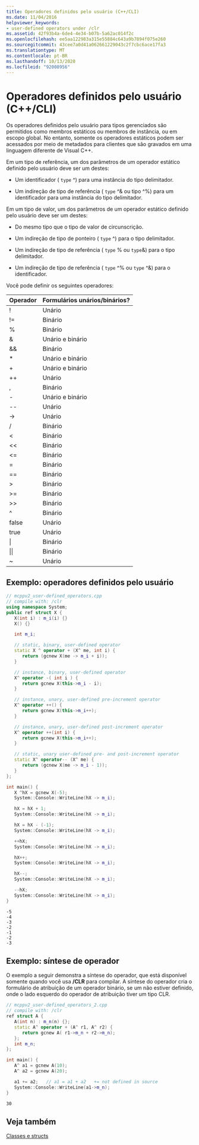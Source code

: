 ```yaml
---
title: Operadores definidos pelo usuário (C++/CLI)
ms.date: 11/04/2016
helpviewer_keywords:
- user-defined operators under /clr
ms.assetid: 42f93b4a-6de4-4e34-b07b-5a62ac014f2c
ms.openlocfilehash: ee5aa122983a315e55884c643a9b7894f075e260
ms.sourcegitcommit: 43cee7a0d41a062661229043c2f7cbc6ace17fa3
ms.translationtype: MT
ms.contentlocale: pt-BR
ms.lasthandoff: 10/13/2020
ms.locfileid: "92008956"
---
```

# <a name="user-defined-operators-ccli"></a>Operadores definidos pelo usuário (C++/CLI)

Os operadores definidos pelo usuário para tipos gerenciados são permitidos como membros estáticos ou membros de instância, ou em escopo global. No entanto, somente os operadores estáticos podem ser acessados por meio de metadados para clientes que são gravados em uma linguagem diferente de Visual C++.

Em um tipo de referência, um dos parâmetros de um operador estático definido pelo usuário deve ser um destes:

- Um identificador ( `type` ^) para uma instância do tipo delimitador.

- Um indireção de tipo de referência ( `type` ^& ou tipo ^%) para um identificador para uma instância do tipo delimitador.

Em um tipo de valor, um dos parâmetros de um operador estático definido pelo usuário deve ser um destes:

- Do mesmo tipo que o tipo de valor de circunscrição.

- Um indireção de tipo de ponteiro ( `type` ^) para o tipo delimitador.

- Um indireção de tipo de referência ( `type` % ou `type`&) para o tipo delimitador.

- Um indireção de tipo de referência ( `type` ^% ou `type` ^&) para o identificador.

Você pode definir os seguintes operadores:

|Operador|Formulários unários/binários?|
|--------------|--------------------------|
|!|Unário|
|!=|Binário|
|%|Binário|
|&|Unário e binário|
|&&|Binário|
|*|Unário e binário|
|+|Unário e binário|
|++|Unário|
|,|Binário|
|-|Unário e binário|
|--|Unário|
|->|Unário|
|/|Binário|
|<|Binário|
|<<|Binário|
|\<=|Binário|
|=|Binário|
|==|Binário|
|>|Binário|
|>=|Binário|
|>>|Binário|
|^|Binário|
|false|Unário|
|true|Unário|
|&#124;|Binário|
|&#124;&#124;|Binário|
|~|Unário|

## <a name="example-user-defined-operators"></a>Exemplo: operadores definidos pelo usuário

```cpp
// mcppv2_user-defined_operators.cpp
// compile with: /clr
using namespace System;
public ref struct X {
   X(int i) : m_i(i) {}
   X() {}

   int m_i;

   // static, binary, user-defined operator
   static X ^ operator + (X^ me, int i) {
      return (gcnew X(me -> m_i + i));
   }

   // instance, binary, user-defined operator
   X^ operator -( int i ) {
      return gcnew X(this->m_i - i);
   }

   // instance, unary, user-defined pre-increment operator
   X^ operator ++() {
      return gcnew X(this->m_i++);
   }

   // instance, unary, user-defined post-increment operator
   X^ operator ++(int i) {
      return gcnew X(this->m_i++);
   }

   // static, unary user-defined pre- and post-increment operator
   static X^ operator-- (X^ me) {
      return (gcnew X(me -> m_i - 1));
   }
};

int main() {
   X ^hX = gcnew X(-5);
   System::Console::WriteLine(hX -> m_i);

   hX = hX + 1;
   System::Console::WriteLine(hX -> m_i);

   hX = hX - (-1);
   System::Console::WriteLine(hX -> m_i);

   ++hX;
   System::Console::WriteLine(hX -> m_i);

   hX++;
   System::Console::WriteLine(hX -> m_i);

   hX--;
   System::Console::WriteLine(hX -> m_i);

   --hX;
   System::Console::WriteLine(hX -> m_i);
}
```

```Output
-5
-4
-3
-2
-1
-2
-3
```

## <a name="example-operator-synthesis"></a>Exemplo: síntese de operador

O exemplo a seguir demonstra a síntese do operador, que está disponível somente quando você usa **/CLR** para compilar. A síntese do operador cria o formulário de atribuição de um operador binário, se um não estiver definido, onde o lado esquerdo do operador de atribuição tiver um tipo CLR.

```cpp
// mcppv2_user-defined_operators_2.cpp
// compile with: /clr
ref struct A {
   A(int n) : m_n(n) {};
   static A^ operator + (A^ r1, A^ r2) {
      return gcnew A( r1->m_n + r2->m_n);
   };
   int m_n;
};

int main() {
   A^ a1 = gcnew A(10);
   A^ a2 = gcnew A(20);

   a1 += a2;   // a1 = a1 + a2   += not defined in source
   System::Console::WriteLine(a1->m_n);
}
```

```Output
30
```

## <a name="see-also"></a>Veja também

[Classes e structs](../extensions/classes-and-structs-cpp-component-extensions.md)
